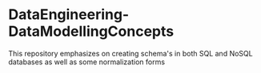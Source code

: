 # DataEngineering-DataModellingConcepts
This repository emphasizes on creating schema's in both SQL and NoSQL databases as well as some normalization forms

